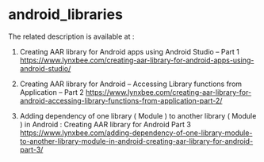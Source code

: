 # android_libraries

The related description is available at :

1. Creating AAR library for Android apps using Android Studio – Part 1 
   https://www.lynxbee.com/creating-aar-library-for-android-apps-using-android-studio/

2. Creating AAR library for Android – Accessing Library functions from Application – Part 2 
   https://www.lynxbee.com/creating-aar-library-for-android-accessing-library-functions-from-application-part-2/

3. Adding dependency of one library ( Module ) to another library ( Module ) in Android : Creating AAR library for Android Part 3
   https://www.lynxbee.com/adding-dependency-of-one-library-module-to-another-library-module-in-android-creating-aar-library-for-android-part-3/
